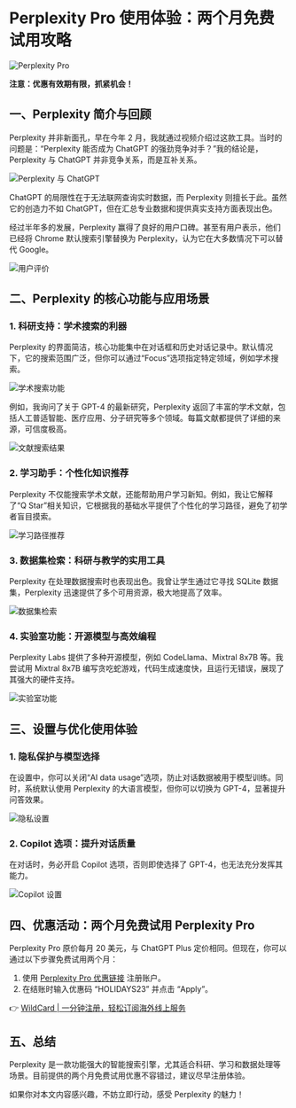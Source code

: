 # Perplexity Pro 使用体验：两个月免费试用攻略

![Perplexity Pro](https://cdnfile.sspai.com/2023/12/25/article/fceb1a646c1b78e40f1ed34616005f6d?imageView2/2/w/1120/q/40/interlace/1/ignore-error/1)

**注意：优惠有效期有限，抓紧机会！**

## 一、Perplexity 简介与回顾

Perplexity 并非新面孔，早在今年 2 月，我就通过视频介绍过这款工具。当时的问题是：“Perplexity 能否成为 ChatGPT 的强劲竞争对手？”我的结论是，Perplexity 与 ChatGPT 并非竞争关系，而是互补关系。

![Perplexity 与 ChatGPT](https://cdnfile.sspai.com/2023/12/25/article/4d1a5da9a44b8e98b4f75e68911ee990?imageView2/2/w/1120/q/40/interlace/1/ignore-error/1)

ChatGPT 的局限性在于无法联网查询实时数据，而 Perplexity 则擅长于此。虽然它的创造力不如 ChatGPT，但在汇总专业数据和提供真实支持方面表现出色。

经过半年多的发展，Perplexity 赢得了良好的用户口碑。甚至有用户表示，他们已经将 Chrome 默认搜索引擎替换为 Perplexity，认为它在大多数情况下可以替代 Google。

![用户评价](https://cdnfile.sspai.com/2023/12/25/article/179a92c14a6b5088b8d97b43df4341d4?imageView2/2/w/1120/q/40/interlace/1/ignore-error/1)

## 二、Perplexity 的核心功能与应用场景

### 1. 科研支持：学术搜索的利器

Perplexity 的界面简洁，核心功能集中在对话框和历史对话记录中。默认情况下，它的搜索范围广泛，但你可以通过“Focus”选项指定特定领域，例如学术搜索。

![学术搜索功能](https://cdnfile.sspai.com/2023/12/25/article/b30f89c606b05322299d0b20fcf45ab7?imageView2/2/w/1120/q/40/interlace/1/ignore-error/1)

例如，我询问了关于 GPT-4 的最新研究，Perplexity 返回了丰富的学术文献，包括人工普适智能、医疗应用、分子研究等多个领域。每篇文献都提供了详细的来源，可信度极高。

![文献搜索结果](https://cdnfile.sspai.com/2023/12/25/article/86673f89ec85ea713ea38157ad794c23?imageView2/2/w/1120/q/40/interlace/1/ignore-error/1)

### 2. 学习助手：个性化知识推荐

Perplexity 不仅能搜索学术文献，还能帮助用户学习新知。例如，我让它解释了“Q Star”相关知识，它根据我的基础水平提供了个性化的学习路径，避免了初学者盲目摸索。

![学习路径推荐](https://cdnfile.sspai.com/2023/12/25/article/821f92f33e886d2f5a971855e2500a20?imageView2/2/w/1120/q/40/interlace/1/ignore-error/1)

### 3. 数据集检索：科研与教学的实用工具

Perplexity 在处理数据搜索时也表现出色。我曾让学生通过它寻找 SQLite 数据集，Perplexity 迅速提供了多个可用资源，极大地提高了效率。

![数据集检索](https://cdnfile.sspai.com/2023/12/25/article/0e2739779e43b3759f3bd5461c2545ba?imageView2/2/w/1120/q/40/interlace/1/ignore-error/1)

### 4. 实验室功能：开源模型与高效编程

Perplexity Labs 提供了多种开源模型，例如 CodeLlama、Mixtral 8x7B 等。我尝试用 Mixtral 8x7B 编写贪吃蛇游戏，代码生成速度快，且运行无错误，展现了其强大的硬件支持。

![实验室功能](https://cdnfile.sspai.com/2023/12/25/article/8545572f12f063ccfed2b8bb581b9eca?imageView2/2/w/1120/q/40/interlace/1/ignore-error/1)

## 三、设置与优化使用体验

### 1. 隐私保护与模型选择

在设置中，你可以关闭“AI data usage”选项，防止对话数据被用于模型训练。同时，系统默认使用 Perplexity 的大语言模型，但你可以切换为 GPT-4，显著提升问答效果。

![隐私设置](https://cdnfile.sspai.com/2023/12/25/article/fe7375030141e0dceac4d8ba88d0cc13?imageView2/2/w/1120/q/40/interlace/1/ignore-error/1)

### 2. Copilot 选项：提升对话质量

在对话时，务必开启 Copilot 选项，否则即使选择了 GPT-4，也无法充分发挥其能力。

![Copilot 设置](https://cdnfile.sspai.com/2023/12/25/article/c7c2a840ce27131f52e87eee3145bc03?imageView2/2/w/1120/q/40/interlace/1/ignore-error/1)

## 四、优惠活动：两个月免费试用 Perplexity Pro

Perplexity Pro 原价每月 20 美元，与 ChatGPT Plus 定价相同。但现在，你可以通过以下步骤免费试用两个月：

1. 使用 [Perplexity Pro 优惠链接](https://bbtdd.com/WildCard) 注册账户。
2. 在结账时输入优惠码 “HOLIDAYS23” 并点击 “Apply”。

👉 [WildCard | 一分钟注册，轻松订阅海外线上服务](https://bbtdd.com/WildCard)

## 五、总结

Perplexity 是一款功能强大的智能搜索引擎，尤其适合科研、学习和数据处理等场景。目前提供的两个月免费试用优惠不容错过，建议尽早注册体验。

如果你对本文内容感兴趣，不妨立即行动，感受 Perplexity 的魅力！